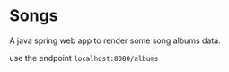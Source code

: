 # Songs

A java spring web app to render some song albums data.

use the endpoint `localhost:8080/albums`
